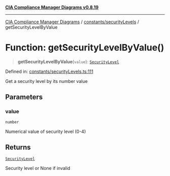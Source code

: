 [**CIA Compliance Manager Diagrams v0.8.19**](../../../README.md)

***

[CIA Compliance Manager Diagrams](../../../modules.md) / [constants/securityLevels](../README.md) / getSecurityLevelByValue

# Function: getSecurityLevelByValue()

> **getSecurityLevelByValue**(`value`): [`SecurityLevel`](../../../types/cia/type-aliases/SecurityLevel.md)

Defined in: [constants/securityLevels.ts:111](https://github.com/Hack23/cia-compliance-manager/blob/8a17389ebf0d2a027875b835eec814811b99abcc/src/constants/securityLevels.ts#L111)

Get a security level by its number value

## Parameters

### value

`number`

Numerical value of security level (0-4)

## Returns

[`SecurityLevel`](../../../types/cia/type-aliases/SecurityLevel.md)

Security level or None if invalid
